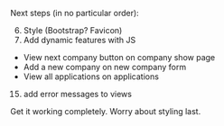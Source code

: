 Next steps (in no particular order):



6. Style (Bootstrap? Favicon)
14. Add dynamic features with JS
 - View next company button on company show page
 - Add a new company on new company form
 - View all applications on applications
15. add error messages to views


Get it working completely. Worry about styling last.
